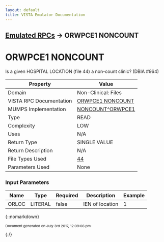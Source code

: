 ```yaml
---
layout: default
title: VISTA Emulator Documentation
---
```


## [Emulated RPCs](TableOfContents) &#8594; ORWPCE1 NONCOUNT
# ORWPCE1 NONCOUNT

Is a given HOSPITAL LOCATION (file 44) a non-count clinic?  (DBIA #964)

Property | Value
--- | ---
Domain | Non-Clinical: Files
VISTA RPC Documentation | [ORWPCE1 NONCOUNT](../VISTARPC/ORWPCE1_NONCOUNT)
MUMPS Implementation | [NONCOUNT^ORWPCE1](http://code.osehra.org/dox/Routine_ORWPCE1_source.html)
Type | READ
Complexity | LOW
Uses | N/A
Return Type | SINGLE VALUE
Return Description | N/A
File Types Used | [44](../VDM/Hospital_Location-44)
Parameters Used | None


### Input Parameters

Name | Type | Required | Description | Example
--- | --- | --- | --- | ---
ORLOC | LITERAL | false | IEN of location | 1

{::nomarkdown} <br/><p style="font-size: 11px">Document generated on July 3rd 2017, 12:09:06 pm</p>{:/}
